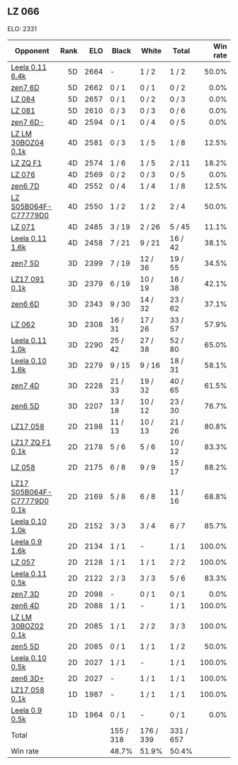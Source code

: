 ## LZ 066 ##

ELO: 2331

Opponent | Rank | ELO | Black | White | Total | Win rate
---------|-----:|----:|-------|-------|-------|-------:
[Leela 0.11 6.4k](Leela%200.11%206.4k.md) | 5D | 2664 | - | 1 / 2 | 1 / 2 | 50.0%
[zen7 6D](zen7%206D.md) | 5D | 2662 | 0 / 1 | 0 / 1 | 0 / 2 | 0.0%
[LZ 084](LZ%20084.md) | 5D | 2657 | 0 / 1 | 0 / 2 | 0 / 3 | 0.0%
[LZ 081](LZ%20081.md) | 5D | 2610 | 0 / 3 | 0 / 3 | 0 / 6 | 0.0%
[zen7 6D-](zen7%206D-.md) | 4D | 2594 | 0 / 1 | 0 / 4 | 0 / 5 | 0.0%
[LZ LM 30BOZ04 0.1k](LZ%20LM%2030BOZ04%200.1k.md) | 4D | 2581 | 0 / 3 | 1 / 5 | 1 / 8 | 12.5%
[LZ ZQ F1](LZ%20ZQ%20F1.md) | 4D | 2574 | 1 / 6 | 1 / 5 | 2 / 11 | 18.2%
[LZ 076](LZ%20076.md) | 4D | 2569 | 0 / 2 | 0 / 3 | 0 / 5 | 0.0%
[zen6 7D](zen6%207D.md) | 4D | 2552 | 0 / 4 | 1 / 4 | 1 / 8 | 12.5%
[LZ S05B064F-C77779D0](LZ%20S05B064F-C77779D0.md) | 4D | 2550 | 1 / 2 | 1 / 2 | 2 / 4 | 50.0%
[LZ 071](LZ%20071.md) | 4D | 2485 | 3 / 19 | 2 / 26 | 5 / 45 | 11.1%
[Leela 0.11 1.6k](Leela%200.11%201.6k.md) | 4D | 2458 | 7 / 21 | 9 / 21 | 16 / 42 | 38.1%
[zen7 5D](zen7%205D.md) | 3D | 2399 | 7 / 19 | 12 / 36 | 19 / 55 | 34.5%
[LZ17 091 0.1k](LZ17%20091%200.1k.md) | 3D | 2379 | 6 / 19 | 10 / 19 | 16 / 38 | 42.1%
[zen6 6D](zen6%206D.md) | 3D | 2343 | 9 / 30 | 14 / 32 | 23 / 62 | 37.1%
[LZ 062](LZ%20062.md) | 3D | 2308 | 16 / 31 | 17 / 26 | 33 / 57 | 57.9%
[Leela 0.11 1.0k](Leela%200.11%201.0k.md) | 3D | 2290 | 25 / 42 | 27 / 38 | 52 / 80 | 65.0%
[Leela 0.10 1.6k](Leela%200.10%201.6k.md) | 3D | 2279 | 9 / 15 | 9 / 16 | 18 / 31 | 58.1%
[zen7 4D](zen7%204D.md) | 3D | 2228 | 21 / 33 | 19 / 32 | 40 / 65 | 61.5%
[zen6 5D](zen6%205D.md) | 3D | 2207 | 13 / 18 | 10 / 12 | 23 / 30 | 76.7%
[LZ17 058](LZ17%20058.md) | 2D | 2198 | 11 / 13 | 10 / 13 | 21 / 26 | 80.8%
[LZ17 ZQ F1 0.1k](LZ17%20ZQ%20F1%200.1k.md) | 2D | 2178 | 5 / 6 | 5 / 6 | 10 / 12 | 83.3%
[LZ 058](LZ%20058.md) | 2D | 2175 | 6 / 8 | 9 / 9 | 15 / 17 | 88.2%
[LZ17 S05B064F-C77779D0 0.1k](LZ17%20S05B064F-C77779D0%200.1k.md) | 2D | 2169 | 5 / 8 | 6 / 8 | 11 / 16 | 68.8%
[Leela 0.10 1.0k](Leela%200.10%201.0k.md) | 2D | 2152 | 3 / 3 | 3 / 4 | 6 / 7 | 85.7%
[Leela 0.9 1.6k](Leela%200.9%201.6k.md) | 2D | 2134 | 1 / 1 | - | 1 / 1 | 100.0%
[LZ 057](LZ%20057.md) | 2D | 2128 | 1 / 1 | 1 / 1 | 2 / 2 | 100.0%
[Leela 0.11 0.5k](Leela%200.11%200.5k.md) | 2D | 2122 | 2 / 3 | 3 / 3 | 5 / 6 | 83.3%
[zen7 3D](zen7%203D.md) | 2D | 2098 | - | 0 / 1 | 0 / 1 | 0.0%
[zen6 4D](zen6%204D.md) | 2D | 2088 | 1 / 1 | - | 1 / 1 | 100.0%
[LZ LM 30BOZ02 0.1k](LZ%20LM%2030BOZ02%200.1k.md) | 2D | 2085 | 1 / 1 | 2 / 2 | 3 / 3 | 100.0%
[zen5 5D](zen5%205D.md) | 2D | 2085 | 0 / 1 | 1 / 1 | 1 / 2 | 50.0%
[Leela 0.10 0.5k](Leela%200.10%200.5k.md) | 2D | 2027 | 1 / 1 | - | 1 / 1 | 100.0%
[zen6 3D+](zen6%203D+.md) | 2D | 2027 | - | 1 / 1 | 1 / 1 | 100.0%
[LZ17 058 0.1k](LZ17%20058%200.1k.md) | 1D | 1987 | - | 1 / 1 | 1 / 1 | 100.0%
[Leela 0.9 0.5k](Leela%200.9%200.5k.md) | 1D | 1964 | 0 / 1 | - | 0 / 1 | 0.0%
Total | | | 155 / 318 | 176 / 339 | 331 / 657 | 
Win rate| | | 48.7% | 51.9% | 50.4% | 
